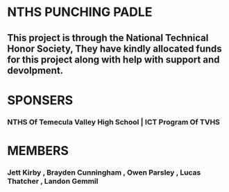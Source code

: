 # **NTHS** PUNCHING PADLE
## This project is through the National Technical Honor Society, They have kindly allocated funds for this project along with help with support and devolpment.
# SPONSERS
### NTHS Of Temecula Valley High School | ICT Program Of TVHS
# MEMBERS
### Jett Kirby , Brayden Cunningham , Owen Parsley , Lucas Thatcher , Landon Gemmil
